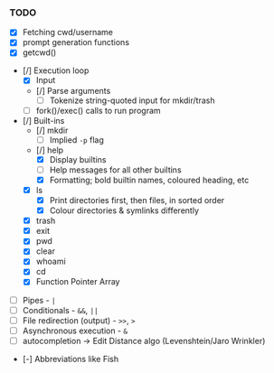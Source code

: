 ### TODO

- [x] Fetching cwd/username
- [x] prompt generation functions
- [x] getcwd()
- [/] Execution loop
    - [x] Input
    - [/] Parse arguments
        - [ ] Tokenize string-quoted input for mkdir/trash
    - [ ] fork()/exec() calls to run program
- [/] Built-ins
    - [/] mkdir
        - [ ] Implied `-p` flag
    - [/] help
        - [x] Display builtins
        - [ ] Help messages for all other builtins
        - [x] Formatting; bold builtin names, coloured heading, etc
    - [x] ls
        - [x] Print directories first, then files, in sorted order
        - [x] Colour directories & symlinks differently
    - [x] trash
    - [x] exit
    - [x] pwd
    - [x] clear
    - [x] whoami
    - [x] cd
    - [x] Function Pointer Array
- [ ] Pipes - `|`
- [ ] Conditionals - `&&`, `||`
- [ ] File redirection (output) - `>>`, `>`
- [ ] Asynchronous execution - `&`
- [ ] autocompletion -> Edit Distance algo (Levenshtein/Jaro Wrinkler)
- [-] Abbreviations like Fish
